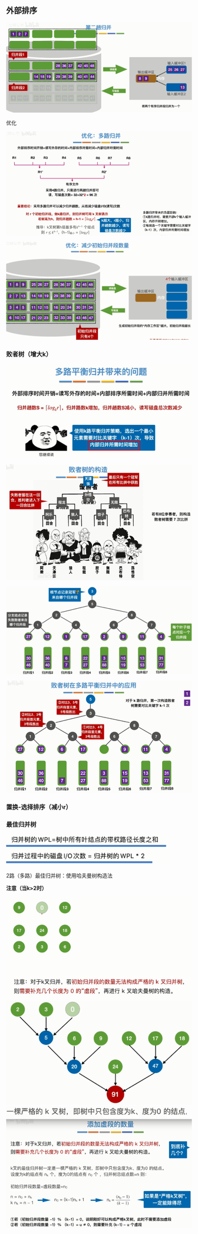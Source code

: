 ## **外部排序**
![](media/1.png)

优化

![](media/2.png)

![](media/3.png)

### **败者树（增大k）**
![](media/4.png)

![](media/5.png)

![](media/6.png)

![](media/7.png)

### **置换-选择排序（减小r）**
### **最佳归并树**
![](media/8.png)

2路（多路）最佳归并树：使用哈夫曼树构造法

**注意（当k>2时）**

![](media/9.png) 
![](media/10.png) 
![](media/11.png) 
![](media/12.png)

